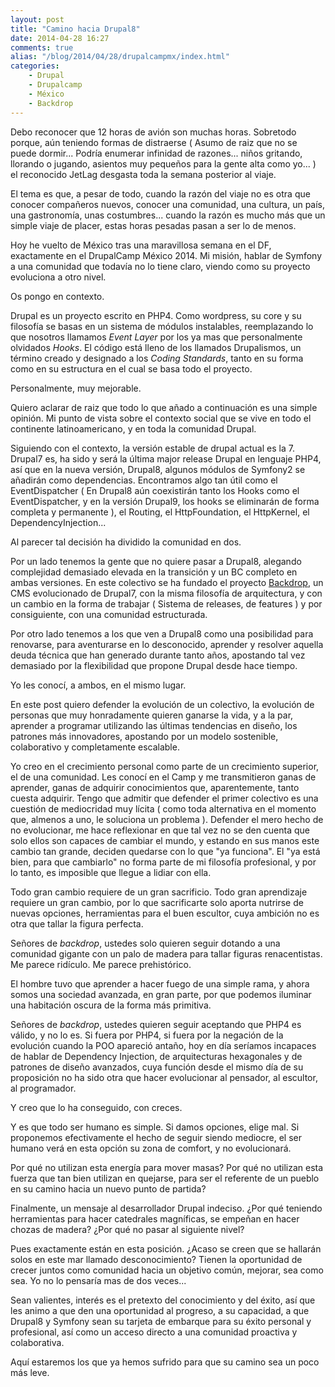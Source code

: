 ```yaml
---
layout: post
title: "Camino hacia Drupal8"
date: 2014-04-28 16:27
comments: true
alias: "/blog/2014/04/28/drupalcampmx/index.html"
categories: 
    - Drupal
    - Drupalcamp
    - México
    - Backdrop
---
```

Debo reconocer que 12 horas de avión son muchas horas. Sobretodo porque, aún
teniendo formas de distraerse ( Asumo de raiz que no se puede dormir... Podría
enumerar infinidad de razones... niños gritando, llorando o jugando, asientos
muy pequeños para la gente alta como yo... ) el reconocido JetLag desgasta toda
la semana posterior al viaje.

El tema es que, a pesar de todo, cuando la razón del viaje no es otra que
conocer compañeros nuevos, conocer una comunidad, una cultura, un país, una
gastronomía, unas costumbres... cuando la razón es mucho más que un simple
viaje de placer, estas horas pesadas pasan a ser lo de menos.

Hoy he vuelto de México tras una maravillosa semana en el DF, exactamente en el
DrupalCamp México 2014. Mi misión, hablar de Symfony a una comunidad que todavía
no lo tiene claro, viendo como su proyecto evoluciona a otro nivel.

Os pongo en contexto.

Drupal es un proyecto escrito en PHP4. Como wordpress, su core y su filosofía
se basas en un sistema de módulos instalables, reemplazando lo que nosotros
llamamos *Event Layer* por los ya mas que personalmente olvidados *Hooks*. 
El código está lleno de los llamados Drupalismos, un término creado y designado
a los *Coding Standards*, tanto en su forma como en su estructura en el cual se
basa todo el proyecto. 

Personalmente, muy mejorable.

Quiero aclarar de raiz que todo lo que añado a continuación es una simple
opinión. Mi punto de vista sobre el contexto social que se vive en todo el 
continente latinoamericano, y en toda la comunidad Drupal.

Siguiendo con el contexto, la versión estable de drupal actual es la 7. Drupal7
es, ha sido y será la última major release Drupal en lenguaje PHP4, 
así que en la nueva versión, Drupal8, algunos módulos de Symfony2 se añadirán 
como dependencias. Encontramos algo tan útil como el EventDispatcher ( En 
Drupal8 aún coexistirán tanto los Hooks como el EventDispatcher, y en la versión 
Drupal9, los hooks se eliminarán de forma completa y permanente ), el Routing, 
el HttpFoundation, el HttpKernel, el DependencyInjection...

Al parecer tal decisión ha dividido la comunidad en dos.

Por un lado tenemos la gente que no quiere pasar a Drupal8, alegando complejidad
demasiado elevada en la transición y un BC completo en ambas versiones. En este
colectivo se ha fundado el proyecto [Backdrop](http://backdropcms.org/), un CMS
evolucionado de Drupal7, con la misma filosofía de arquitectura, y con un cambio
en la forma de trabajar ( Sistema de releases, de features ) y por consiguiente,
con una comunidad estructurada.

Por otro lado tenemos a los que ven a Drupal8 como una posibilidad para
renovarse, para aventurarse en lo desconocido, aprender y resolver aquella deuda
técnica que han generado durante tanto años, apostando tal vez demasiado por la 
flexibilidad que propone Drupal desde hace tiempo.

Yo les conocí, a ambos, en el mismo lugar.

En este post quiero defender la evolución de un colectivo, la evolución de 
personas que muy honradamente quieren ganarse la vida, y a la par, aprender a 
programar utilizando las últimas tendencias en diseño, los patrones más 
innovadores, apostando por un modelo sostenible, colaborativo y 
completamente escalable.

Yo creo en el crecimiento personal como parte de un crecimiento superior, el de
una comunidad. Les conocí en el Camp y me transmitieron ganas de aprender, ganas
de adquirir conocimientos que, aparentemente, tanto cuesta adquirir. Tengo que
admitir que defender el primer colectivo es una cuestión de mediocridad muy
lícita ( como toda alternativa en el momento que, almenos a uno, le soluciona
un problema ). Defender el mero hecho de no evolucionar, me hace reflexionar
en que tal vez no se den cuenta que solo ellos son capaces de cambiar
el mundo, y estando en sus manos este cambio tan grande, deciden quedarse con lo
que "ya funciona". El "ya está bien, para que cambiarlo" no forma parte de
mi filosofía profesional, y por lo tanto, es imposible que llegue a lidiar
con ella.

Todo gran cambio requiere de un gran sacrificio. Todo gran aprendizaje requiere
un gran cambio, por lo que sacrificarte solo aporta nutrirse de nuevas opciones,
herramientas para el buen escultor, cuya ambición no es otra que tallar la 
figura perfecta.

Señores de *backdrop*, ustedes solo quieren seguir dotando a una comunidad 
gigante con un palo de madera para tallar figuras renacentistas. Me parece 
ridículo. Me parece prehistórico.

El hombre tuvo que aprender a hacer fuego de una simple rama, y ahora somos una
sociedad avanzada, en gran parte, por que podemos iluminar una habitación oscura
de la forma más primitiva.

Señores de *backdrop*, ustedes quieren seguir aceptando que PHP4 es válido, y no
lo es. Si fuera por PHP4, si fuera por la negación de la evolución cuando la POO
apareció antaño, hoy en día seríamos incapaces de hablar de Dependency 
Injection, de arquitecturas hexagonales y de patrones de diseño avanzados, cuya
función desde el mismo día de su proposición no ha sido otra que hacer 
evolucionar al pensador, al escultor, al programador.

Y creo que lo ha conseguido, con creces.

Y es que todo ser humano es simple. Si damos opciones, elige mal. Si proponemos
efectivamente el hecho de seguir siendo mediocre, el ser humano verá en esta
opción su zona de comfort, y no evolucionará.

Por qué no utilizan esta energía para mover masas? Por qué no utilizan esta 
fuerza que tan bien utilizan en quejarse, para ser el referente de un pueblo en
su camino hacia un nuevo punto de partida?

Finalmente, un mensaje al desarrollador Drupal indeciso. ¿Por qué teniendo 
herramientas para hacer catedrales magníficas, se empeñan en hacer chozas de 
madera? ¿Por qué no pasar al siguiente nivel?

Pues exactamente están en esta posición. ¿Acaso se creen que se hallarán solos en
este mar llamado desconocimiento? Tienen la oportunidad de crecer juntos como
comunidad hacia un objetivo común, mejorar, sea como sea. Yo no lo pensaría mas
de dos veces...

Sean valientes, interés es el pretexto del conocimiento y del éxito, así que les
animo a que den una oportunidad al progreso, a su capacidad, a que
Drupal8 y Symfony sean su tarjeta de embarque para su éxito personal y
profesional, así como un acceso directo a una comunidad proactiva y
colaborativa.

Aquí estaremos los que ya hemos sufrido para que su camino sea un poco más leve.